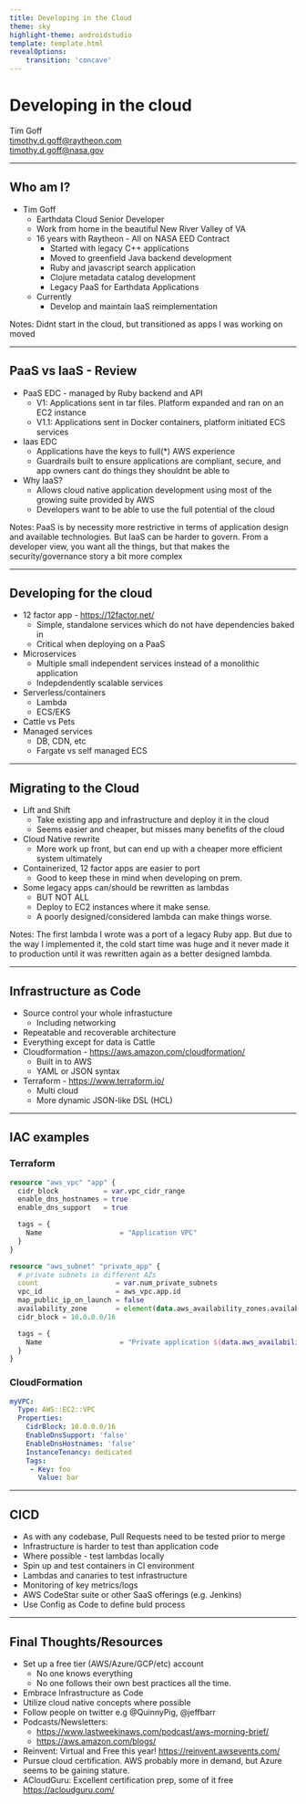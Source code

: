 ```yaml
---
title: Developing in the Cloud
theme: sky
highlight-theme: androidstudio
template: template.html
revealOptions:
    transition: 'concave'
---
```

<!-- .slide: data-background-image="https://cdn.pixabay.com/photo/2015/09/09/19/08/sky-932661_1280.jpg" data-background-opacity=".3"  -->
# Developing in the cloud
Tim Goff \
timothy.d.goff@raytheon.com \
timothy.d.goff@nasa.gov

---
<!-- .slide: data-background-image="img/IMG_20200826_193120.jpg" data-background-opacity=".5"  -->

## Who am I?
- Tim Goff
    - Earthdata Cloud Senior Developer
    - Work from home in the beautiful New River Valley of VA
    - 16 years with Raytheon - All on NASA EED Contract
        - Started with legacy C++ applications
        - Moved to greenfield Java backend development
        - Ruby and javascript search application
        - Clojure metadata catalog development
        - Legacy PaaS for Earthdata Applications
    - Currently
        - Develop and maintain IaaS reimplementation

Notes: Didnt start in the cloud, but transitioned as apps I was working on moved

---
<!-- .slide: data-background-image="https://cdn.pixabay.com/photo/2017/06/14/16/20/network-2402637_1280.jpg"  data-background-opacity=".2"  -->
## PaaS vs IaaS - Review
- PaaS EDC - managed by Ruby backend and API
    - V1: Applications sent in tar files.  Platform expanded and ran on an EC2 instance
    - V1.1: Applications sent in Docker containers, platform initiated ECS services
- Iaas EDC
    - Applications have the keys to full(*) AWS experience
    - Guardrails built to ensure applications are compliant, secure, and app owners cant do things they shouldnt be able to
- Why IaaS?
    - Allows cloud native application development using most of the growing suite provided by AWS
    - Developers want to be able to use the full potential of the cloud

Notes: PaaS is by necessity more restrictive in terms of application design and available technologies.  But IaaS can be harder to govern.  From a developer view, you want all the things, but that makes the security/governance story a bit more complex

---
<!-- .slide: data-background-image="https://cdn.pixabay.com/photo/2015/09/05/20/02/coding-924920_1280.jpg"  data-background-opacity=".2"  -->
## Developing for the cloud
- 12 factor app - https://12factor.net/
    - Simple, standalone services which do not have dependencies baked in
    - Critical when deploying on a PaaS
- Microservices
    - Multiple small independent services instead of a monolithic application
    - Indepdendently scalable services
- Serverless/containers
    - Lambda
    - ECS/EKS
- Cattle vs Pets
- Managed services
    - DB, CDN, etc
    - Fargate vs self managed ECS  

---
<!-- .slide: data-background-image="https://cdn.pixabay.com/photo/2019/02/27/11/20/bird-migration-4023842_1280.jpg"  data-background-opacity=".2"  -->
## Migrating to the Cloud

- Lift and Shift
    - Take existing app and infrastructure and deploy it in the cloud
    - Seems easier and cheaper, but misses many benefits of the cloud
- Cloud Native rewrite
    - More work up front, but can end up with a cheaper more efficient system ultimately
- Containerized, 12 factor apps are easier to port
    - Good to keep these in mind when developing on prem.
- Some legacy apps can/should be rewritten as lambdas
    - BUT NOT ALL
    - Deploy to EC2 instances where it make sense.
    - A poorly designed/considered lambda can make things worse.

Notes: The first lambda I wrote was a port of a legacy Ruby app.  But due to the way I implemented it, the cold start time was huge and it never made it to production until it was rewritten again as a better designed lambda.

---
<!-- .slide: data-background-image="https://cdn.pixabay.com/photo/2015/09/29/22/49/blueprint-964630_1280.jpg"  data-background-opacity=".2"  -->
## Infrastructure as Code
- Source control your whole infrastucture
    - Including networking
- Repeatable and recoverable architecture
- Everything except for data is Cattle 
- Cloudformation - https://aws.amazon.com/cloudformation/
    - Built in to AWS
    - YAML or JSON syntax
- Terraform - https://www.terraform.io/
    - Multi cloud
    - More dynamic JSON-like DSL (HCL)

---
## IAC examples
### Terraform
```terraform
resource "aws_vpc" "app" {
  cidr_block           = var.vpc_cidr_range
  enable_dns_hostnames = true
  enable_dns_support   = true

  tags = {
    Name                   = "Application VPC"
  }
}

resource "aws_subnet" "private_app" {
  # private subnets in different AZs
  count                   = var.num_private_subnets
  vpc_id                  = aws_vpc.app.id
  map_public_ip_on_launch = false
  availability_zone       = element(data.aws_availability_zones.available.names, count.index)
  cidr_block = 10.0.0.0/16

  tags = {
    Name                   = "Private application ${data.aws_availability_zones.available.names[count.index]} subnet"
  }
}
```

### CloudFormation
```yaml
myVPC:
  Type: AWS::EC2::VPC
  Properties:
    CidrBlock: 10.0.0.0/16
    EnableDnsSupport: 'false'
    EnableDnsHostnames: 'false'
    InstanceTenancy: dedicated
    Tags:
     - Key: foo
       Value: bar
```

---
<!-- .slide: data-background-image="https://cdn.pixabay.com/photo/2018/02/15/18/29/devops-3155972_1280.jpg"  data-background-opacity=".2"  -->

## CICD

- As with any codebase, Pull Requests need to be tested prior to merge
- Infrastructure is harder to test than application code
- Where possible - test lambdas locally
- Spin up and test containers in CI environment
- Lambdas and canaries to test infrastructure
- Monitoring of key metrics/logs
- AWS CodeStar suite or other SaaS offerings (e.g. Jenkins)
- Use Config as Code to define buld process

---
<!-- .slide: data-background-image="https://cdn.pixabay.com/photo/2016/12/01/01/32/blue-ridge-1874266_1280.jpg"  data-background-opacity=".2"  -->
## Final Thoughts/Resources

- Set up a free tier (AWS/Azure/GCP/etc) account
    - No one knows everything
    - No one follows their own best practices all the time.
- Embrace Infrastructure as Code
- Utilize cloud native concepts where possible
- Follow people on twitter e.g @QuinnyPig, @jeffbarr
- Podcasts/Newsletters: 
    - https://www.lastweekinaws.com/podcast/aws-morning-brief/
    - https://aws.amazon.com/blogs/
- Reinvent: Virtual and Free this year! https://reinvent.awsevents.com/
- Pursue cloud certification.  AWS probably more in demand, but Azure seems to be gaining stature.
- ACloudGuru: Excellent certification prep, some of it free https://acloudguru.com/ 

